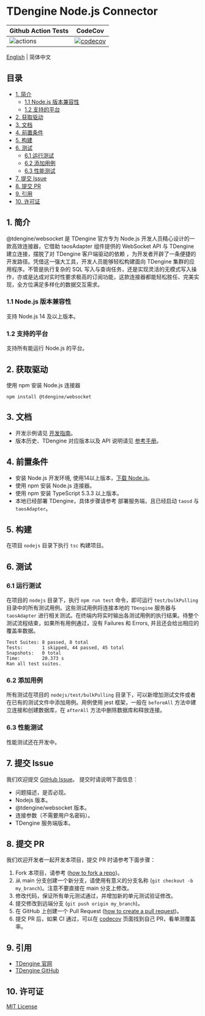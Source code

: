 <!-- omit in toc -->
# TDengine Node.js Connector
<!-- omit in toc -->

| Github Action Tests                                                                  | CodeCov                                                                                                                           |
|--------------------------------------------------------------------------------------|-----------------------------------------------------------------------------------------------------------------------------------|
| ![actions](https://github.com/taosdata/taos-connector-node/actions/workflows/push.yaml/badge.svg) | [![codecov](https://codecov.io/gh/taosdata/taos-connector-node/graph/badge.svg?token=5379a80b-063f-48c2-ab56-09564e7ca777)](https://codecov.io/gh/taosdata/taos-connector-node) |

[English](README.md) | 简体中文

<!-- omit in toc -->
## 目录
<!-- omit in toc -->

- [1. 简介](#1-简介)
  - [1.1 Node.js 版本兼容性](#11-nodejs-版本兼容性)
  - [1.2 支持的平台](#12-支持的平台)
- [2. 获取驱动](#2-获取驱动)
- [3. 文档](#3-文档)
- [4. 前置条件](#4-前置条件)
- [5. 构建](#5-构建)
- [6. 测试](#6-测试)
  - [6.1 运行测试](#61-运行测试)
  - [6.2 添加用例](#62-添加用例)
  - [6.3 性能测试](#63-性能测试)
- [7. 提交 Issue](#7-提交-issue)
- [8. 提交 PR](#8-提交-pr)
- [9. 引用](#9-引用)
- [10. 许可证](#10-许可证)


## 1. 简介

@tdengine/websocket 是 TDengine 官方专为 Node.js 开发人员精心设计的一款高效连接器，它借助 taosAdapter 组件提供的 WebSocket API 与 TDengine 建立连接，摆脱了对 TDengine 客户端驱动的依赖 ，为开发者开辟了一条便捷的开发路径。凭借这一强大工具，开发人员能够轻松构建面向 TDengine 集群的应用程序。不管是执行复杂的 SQL 写入与查询任务，还是实现灵活的无模式写入操作，亦或是达成对实时性要求极高的订阅功能，这款连接器都能轻松胜任、完美实现，全方位满足多样化的数据交互需求。

### 1.1 Node.js 版本兼容性

支持 Node.js 14 及以上版本。

### 1.2 支持的平台

支持所有能运行 Node.js 的平台。

## 2. 获取驱动

使用 npm 安装 Node.js 连接器

```shell
npm install @tdengine/websocket
```

## 3. 文档

- 开发示例请见 [开发指南](https://docs.taosdata.com/develop/)。
- 版本历史、TDengine 对应版本以及 API 说明请见 [参考手册](https://docs.taosdata.com/reference/connector/node/)。

## 4. 前置条件

- 安装 Node.js 开发环境, 使用14以上版本，[下载 Node.js](https://nodejs.org/en/download/)。
- 使用 npm 安装 Node.js 连接器。
- 使用 npm 安装 TypeScript 5.3.3 以上版本。
- 本地已经部署 TDengine，具体步骤请参考 部署服务端，且已经启动 `taosd` 与 `taosAdapter`。

## 5. 构建

在项目 `nodejs` 目录下执行 `tsc` 构建项目。

## 6. 测试

### 6.1 运行测试

在项目的 `nodejs` 目录下，执行 `npm run test` 命令，即可运行 `test/bulkPulling` 目录中的所有测试用例。这些测试用例将连接本地的 `TDengine` 服务器与 `taosAdapter` 进行相关测试。在终端内将实时输出各测试用例的执行结果。待整个测试流程结束，如果所有用例通过，没有 Failures 和 Errors, 并且还会给出相应的覆盖率数据。

```text
Test Suites: 8 passed, 8 total
Tests:       1 skipped, 44 passed, 45 total
Snapshots:   0 total
Time:        20.373 s
Ran all test suites.
```

### 6.2 添加用例

所有测试在项目的 `nodejs/test/bulkPulling` 目录下，可以新增加测试文件或者在已有的测试文件中添加用例。用例使用 jest 框架，一般在 `beforeAll` 方法中建立连接和创建数据库，在 `afterAll` 方法中删除数据库和释放连接。

### 6.3 性能测试

性能测试还在开发中。

## 7. 提交 Issue

我们欢迎提交 [GitHub Issue](https://github.com/taosdata/taos-connector-node/issues/new?template=Blank+issue)。 提交时请说明下面信息：

- 问题描述，是否必现。
- Nodejs 版本。
- @tdengine/websocket 版本。
- 连接参数（不需要用户名密码）。
- TDengine 服务端版本。

## 8. 提交 PR

我们欢迎开发者一起开发本项目，提交 PR 时请参考下面步骤：

1. Fork 本项目，请参考 ([how to fork a repo](https://docs.github.com/en/get-started/quickstart/fork-a-repo))。
1. 从 main 分支创建一个新分支，请使用有意义的分支名称 (`git checkout -b my_branch`)。注意不要直接在 main 分支上修改。
1. 修改代码，保证所有单元测试通过，并增加新的单元测试验证修改。
1. 提交修改到远端分支 (`git push origin my_branch`)。
1. 在 GitHub 上创建一个 Pull Request ([how to create a pull request](https://docs.github.com/en/pull-requests/collaborating-with-pull-requests/proposing-changes-to-your-work-with-pull-requests/creating-a-pull-request))。
1. 提交 PR 后，如果 CI 通过，可以在 [codecov](https://app.codecov.io/gh/taosdata/taos-connector-node/pulls) 页面找到自己 PR，看单测覆盖率。

## 9. 引用

- [TDengine 官网](https://www.taosdata.com/)
- [TDengine GitHub](https://github.com/taosdata/TDengine)

## 10. 许可证

[MIT License](./LICENSE)
